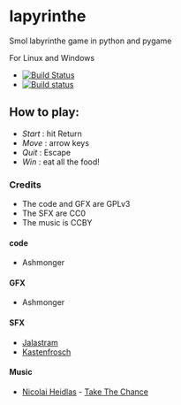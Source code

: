 # lapyrinthe
Smol labyrinthe game in python and pygame

For Linux and Windows
* [![Build Status](	https://img.shields.io/travis/ashmonger/lapyrinthe.svg?branch=master)](https://img.shields.io/travis/ashmonger/lapyrinthe)
* [![Build status](https://ci.appveyor.com/api/projects/status/45yttjjowwxfgx0r?svg=true)](https://ci.appveyor.com/project/ashmonger/lapyrinthe)

## How to play:
* _Start_ : hit Return
* _Move_ : arrow keys
* _Quit_ : Escape
* _Win_ : eat all the food!

### Credits
* The code and GFX are GPLv3
* The SFX are CC0
* The music is CCBY

#### code
* Ashmonger

#### GFX
* Ashmonger

#### SFX
* [Jalastram](https://opengameart.org/users/jalastram)
* [Kastenfrosch](https://freesound.org/people/Kastenfrosch/)

#### Music
* [Nicolai Heidlas](https://soundcloud.com/nicolai-heidlas) - [Take The Chance](https://cchound.com/post/173312518210/source-soundcloud-author-nicolai-heidlas-cc)
